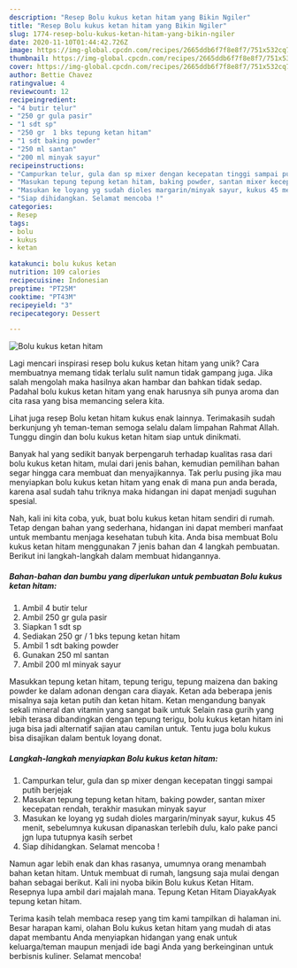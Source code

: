 ```yaml
---
description: "Resep Bolu kukus ketan hitam yang Bikin Ngiler"
title: "Resep Bolu kukus ketan hitam yang Bikin Ngiler"
slug: 1774-resep-bolu-kukus-ketan-hitam-yang-bikin-ngiler
date: 2020-11-10T01:44:42.726Z
image: https://img-global.cpcdn.com/recipes/2665ddb6f7f8e8f7/751x532cq70/bolu-kukus-ketan-hitam-foto-resep-utama.jpg
thumbnail: https://img-global.cpcdn.com/recipes/2665ddb6f7f8e8f7/751x532cq70/bolu-kukus-ketan-hitam-foto-resep-utama.jpg
cover: https://img-global.cpcdn.com/recipes/2665ddb6f7f8e8f7/751x532cq70/bolu-kukus-ketan-hitam-foto-resep-utama.jpg
author: Bettie Chavez
ratingvalue: 4
reviewcount: 12
recipeingredient:
- "4 butir telur"
- "250 gr gula pasir"
- "1 sdt sp"
- "250 gr  1 bks tepung ketan hitam"
- "1 sdt baking powder"
- "250 ml santan"
- "200 ml minyak sayur"
recipeinstructions:
- "Campurkan telur, gula dan sp mixer dengan kecepatan tinggi sampai putih berjejak"
- "Masukan tepung tepung ketan hitam, baking powder, santan mixer kecepatan rendah, terakhir masukan minyak sayur"
- "Masukan ke loyang yg sudah dioles margarin/minyak sayur, kukus 45 menit, sebelumnya kukusan dipanaskan terlebih dulu, kalo pake panci jgn lupa tutupnya kasih serbet"
- "Siap dihidangkan. Selamat mencoba !"
categories:
- Resep
tags:
- bolu
- kukus
- ketan

katakunci: bolu kukus ketan 
nutrition: 109 calories
recipecuisine: Indonesian
preptime: "PT25M"
cooktime: "PT43M"
recipeyield: "3"
recipecategory: Dessert

---
```



![Bolu kukus ketan hitam](https://img-global.cpcdn.com/recipes/2665ddb6f7f8e8f7/751x532cq70/bolu-kukus-ketan-hitam-foto-resep-utama.jpg)

Lagi mencari inspirasi resep bolu kukus ketan hitam yang unik? Cara membuatnya memang tidak terlalu sulit namun tidak gampang juga. Jika salah mengolah maka hasilnya akan hambar dan bahkan tidak sedap. Padahal bolu kukus ketan hitam yang enak harusnya sih punya aroma dan cita rasa yang bisa memancing selera kita.

Lihat juga resep Bolu ketan hitam kukus enak lainnya. Terimakasih sudah berkunjung yh teman-teman semoga selalu dalam limpahan Rahmat Allah. Tunggu dingin dan bolu kukus ketan hitam siap untuk dinikmati.

Banyak hal yang sedikit banyak berpengaruh terhadap kualitas rasa dari bolu kukus ketan hitam, mulai dari jenis bahan, kemudian pemilihan bahan segar hingga cara membuat dan menyajikannya. Tak perlu pusing jika mau menyiapkan bolu kukus ketan hitam yang enak di mana pun anda berada, karena asal sudah tahu triknya maka hidangan ini dapat menjadi suguhan spesial.


Nah, kali ini kita coba, yuk, buat bolu kukus ketan hitam sendiri di rumah. Tetap dengan bahan yang sederhana, hidangan ini dapat memberi manfaat untuk membantu menjaga kesehatan tubuh kita. Anda bisa membuat Bolu kukus ketan hitam menggunakan 7 jenis bahan dan 4 langkah pembuatan. Berikut ini langkah-langkah dalam membuat hidangannya.

<!--inarticleads1-->

##### Bahan-bahan dan bumbu yang diperlukan untuk pembuatan Bolu kukus ketan hitam:

1. Ambil 4 butir telur
1. Ambil 250 gr gula pasir
1. Siapkan 1 sdt sp
1. Sediakan 250 gr / 1 bks tepung ketan hitam
1. Ambil 1 sdt baking powder
1. Gunakan 250 ml santan
1. Ambil 200 ml minyak sayur


Masukkan tepung ketan hitam, tepung terigu, tepung maizena dan baking powder ke dalam adonan dengan cara diayak. Ketan ada beberapa jenis misalnya saja ketan putih dan ketan hitam. Ketan mengandung banyak sekali mineral dan vitamin yang sangat baik untuk Selain rasa gurih yang lebih terasa dibandingkan dengan tepung terigu, bolu kukus ketan hitam ini juga bisa jadi alternatif sajian atau camilan untuk. Tentu juga bolu kukus bisa disajikan dalam bentuk loyang donat. 

<!--inarticleads2-->

##### Langkah-langkah menyiapkan Bolu kukus ketan hitam:

1. Campurkan telur, gula dan sp mixer dengan kecepatan tinggi sampai putih berjejak
1. Masukan tepung tepung ketan hitam, baking powder, santan mixer kecepatan rendah, terakhir masukan minyak sayur
1. Masukan ke loyang yg sudah dioles margarin/minyak sayur, kukus 45 menit, sebelumnya kukusan dipanaskan terlebih dulu, kalo pake panci jgn lupa tutupnya kasih serbet
1. Siap dihidangkan. Selamat mencoba !


Namun agar lebih enak dan khas rasanya, umumnya orang menambah bahan ketan hitam. Untuk membuat di rumah, langsung saja mulai dengan bahan sebagai berikut. Kali ini nyoba bikin Bolu kukus Ketan Hitam. Resepnya lupa ambil dari majalah mana. Tepung Ketan Hitam DiayakAyak tepung ketan hitam. 

Terima kasih telah membaca resep yang tim kami tampilkan di halaman ini. Besar harapan kami, olahan Bolu kukus ketan hitam yang mudah di atas dapat membantu Anda menyiapkan hidangan yang enak untuk keluarga/teman maupun menjadi ide bagi Anda yang berkeinginan untuk berbisnis kuliner. Selamat mencoba!
